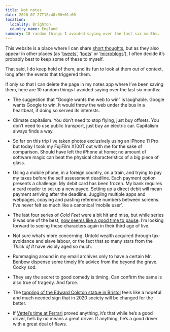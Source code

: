 ```yaml
---
title: Not notes
date: 2020-07-27T18:48:00+01:00
location:
  locality: Brighton
  country_name: England
summary: 10 random things I avoided saying over the last six months.
---
```

This website is a place where I can share [short thoughts][1], but as they also appear in other places (as ‘[tweets][2]’, ‘[toots][3]’ or ‘[microblogs][4]’), I often decide it’s probably best to keep some of these to myself.

That said, I do keep hold of them, and its fun to look at them out of context, long after the events that triggered them.

If only so that I can delete the page in my notes app where I’ve been saving them, here are 10 random things I avoided saying over the last six months:

* The suggestion that “Google wants the web to win” is laughable. Google wants Google to win. It would throw the web under the bus in a heartbeat, if doing so served its interests.

* Climate capitalism. You don’t need to stop flying, just buy offsets. You don’t need to use public transport, just buy an electric car. Capitalism always finds a way.

* So far on this trip I’ve taken photos exclusively using an iPhone 11 Pro but today I took my FujiFilm X100T out with me for the sake of comparison. Should have left the iPhone at home; no amount of software magic can beat the physical characteristics of a big piece of glass.

* Using a mobile phone, in a foreign country, on a train, and trying to pay my taxes before the self assessment deadline. Each payment option presents a challenge. My debit card has been frozen. My bank requires a card reader to set up a new payee. Setting up a direct debit will mean payment arriving after the deadline. Juggling multiple apps and webpages, copying and pasting reference numbers between screens. I’ve never felt so much like a canonical ‘mobile user’.

* The last four series of <cite>Cold Feet</cite> were a bit hit and miss, but while series 9 was one of the best, [now seems like a good time to pause][5]. I’m looking forward to seeing these characters again in their third age of live.

* Not sure what’s more concerning. Untold wealth acquired through tax-avoidance and slave labour, or the fact that so many stars from the <cite>Thick of It</cite> have visibly aged so much.

* Rummaging around in my email archives only to have a certain Mr. Benbow dispense some timely life advice from the beyond the grave. Cocky sod.

* They say the secret to good comedy is timing. Can confirm the same is also true of tragedy. And farce.

* The [toppling of the Edward Colston statue in Bristol][6] feels like a hopeful and much needed sign that in 2020 society will be changed for the better.

* If [Vettel’s time at Ferrari][7] proved anything, it’s that while he’s a good driver, he’s by no means a great driver. If anything, he’s a good driver with a great deal of flaws.

[1]: /notes/
[2]: https://twitter.com/paulrobertlloyd
[3]: https://mastodon.social/@paulrobertlloyd
[4]: https://micro.blog/paulrobertlloyd
[5]: https://twitter.com/ColdFeetTV/status/1229525833083211776
[6]: https://www.theguardian.com/uk-news/2020/jun/07/blm-protesters-topple-statue-of-bristol-slave-trader-edward-colston
[7]: https://www.bbc.co.uk/sport/formula1/52612216

